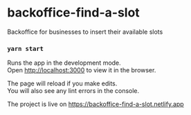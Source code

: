 # backoffice-find-a-slot
Backoffice for businesses to insert their available slots

### `yarn start`

Runs the app in the development mode.<br />
Open [http://localhost:3000](http://localhost:3000) to view it in the browser.

The page will reload if you make edits.<br />
You will also see any lint errors in the console.

The project is live on https://backoffice-find-a-slot.netlify.app
